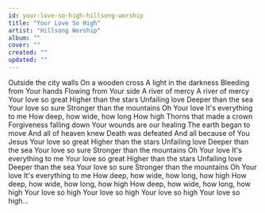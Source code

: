 ```yaml
---
id: your-love-so-high-hillsong-worship
title: "Your Love So High"
artist: "Hillsong Worship"
album: ""
cover: ""
created: ""
updated: ""
---
```


Outside the city walls
On a wooden cross
A light in the darkness
Bleeding from Your hands
Flowing from Your side
A river of mercy
A river of mercy
Your love so great
Higher than the stars
Unfailing love
Deeper than the sea
Your love so sure
Stronger than the mountains
Oh Your love
It's everything to me
How deep, how wide, how long
How high
Thorns that made a crown
Forgiveness falling down
Your wounds are our healing
The earth began to move
And all of heaven knew
Death was defeated
And all because of You Jesus
Your love so great
Higher than the stars
Unfailing love
Deeper than the sea
Your love so sure
Stronger than the mountains
Oh Your love
It's everything to me
Your love so great
Higher than the stars
Unfailing love
Deeper than the sea
Your love so sure
Stronger than the mountains
Oh Your love
It's everything to me
How deep, how wide, how long, how high
How deep, how wide, how long, how high
How deep, how wide, how long, how high
Your love so high
Your love so high
Your love so high
Your love so high...